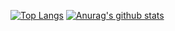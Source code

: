 [![Top Langs](https://github-readme-stats.vercel.app/api/top-langs/?username=jaceyi&layout=compact&hide=css&hide_border=true&card_width=250)](https://jaceyi.com)
[![Anurag's github stats](https://github-readme-stats.vercel.app/api?username=jaceyi&show_icons=true&include_all_commits=true&hide_border=true)](https://jaceyi.com)
